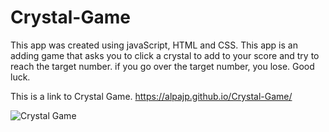 # Crystal-Game

 This app was created using javaScript, HTML and CSS. This app is an adding game that asks you to click a crystal to add to your score and try to reach the target number. if you go over the target number, you lose. Good luck.

This is a link to Crystal Game.
https://alpajp.github.io/Crystal-Game/


![Crystal Game](https://user-images.githubusercontent.com/45401358/59711297-d724fe00-91d8-11e9-9e03-d1b938d85cc9.PNG)

